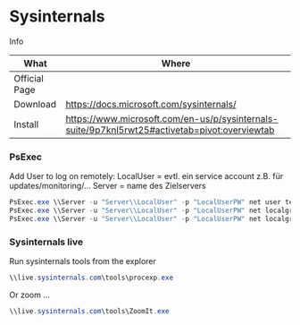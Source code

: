 # Sysinternals

Info

| What          | Where                                                                                           |
|---------------|-------------------------------------------------------------------------------------------------|
| Official Page |                                                                                                 |
| Download      | <https://docs.microsoft.com/sysinternals/>                                                      |
| Install       | <https://www.microsoft.com/en-us/p/sysinternals-suite/9p7knl5rwt25#activetab=pivot:overviewtab> |

### PsExec

Add User to log on remotely:
LocalUser = evtl. ein service account z.B. für updates/monitoring/…
Server = name des Zielservers

``` ps1
PsExec.exe \\Server -u "Server\\LocalUser" -p "LocalUserPW" net user testuser2 Passw0rd1 /add
PsExec.exe \\Server -u "Server\\LocalUser" -p "LocalUserPW" net localgroup "Administrators" testuser /add
PsExec.exe \\Server -u "Server\\LocalUser" -p "LocalUserPW" net localgroup "Remote Desktop Users" testuser /add
```

### Sysinternals live

Run sysinternals tools from the explorer

``` ps1
\\live.sysinternals.com\tools\procexp.exe
```

Or zoom ...

``` ps1
\\live.sysinternals.com\tools\ZoomIt.exe
```

